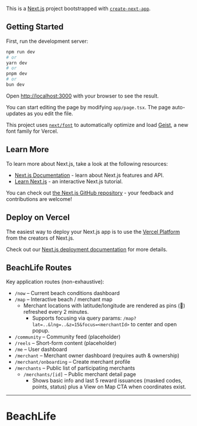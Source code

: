 This is a [Next.js](https://nextjs.org) project bootstrapped with [`create-next-app`](https://nextjs.org/docs/app/api-reference/cli/create-next-app).

## Getting Started

First, run the development server:

```bash
npm run dev
# or
yarn dev
# or
pnpm dev
# or
bun dev
```

Open [http://localhost:3000](http://localhost:3000) with your browser to see the result.

You can start editing the page by modifying `app/page.tsx`. The page auto-updates as you edit the file.

This project uses [`next/font`](https://nextjs.org/docs/app/building-your-application/optimizing/fonts) to automatically optimize and load [Geist](https://vercel.com/font), a new font family for Vercel.

## Learn More

To learn more about Next.js, take a look at the following resources:

- [Next.js Documentation](https://nextjs.org/docs) - learn about Next.js features and API.
- [Learn Next.js](https://nextjs.org/learn) - an interactive Next.js tutorial.

You can check out [the Next.js GitHub repository](https://github.com/vercel/next.js) - your feedback and contributions are welcome!

## Deploy on Vercel

The easiest way to deploy your Next.js app is to use the [Vercel Platform](https://vercel.com/new?utm_medium=default-template&filter=next.js&utm_source=create-next-app&utm_campaign=create-next-app-readme) from the creators of Next.js.

Check out our [Next.js deployment documentation](https://nextjs.org/docs/app/building-your-application/deploying) for more details.
## BeachLife Routes

Key application routes (non-exhaustive):

- `/now` – Current beach conditions dashboard
- `/map` – Interactive beach / merchant map
	- Merchant locations with latitude/longitude are rendered as pins (🏪) refreshed every 2 minutes.
		- Supports focusing via query params: `/map?lat=..&lng=..&z=15&focus=<merchantId>` to center and open popup.
- `/community` – Community feed (placeholder)
- `/reels` – Short-form content (placeholder)
- `/me` – User dashboard
- `/merchant` – Merchant owner dashboard (requires auth & ownership)
- `/merchant/onboarding` – Create merchant profile
- `/merchants` – Public list of participating merchants
	- `/merchants/[id]` – Public merchant detail page
		- Shows basic info and last 5 reward issuances (masked codes, points, status) plus a View on Map CTA when coordinates exist.

---
# BeachLife
